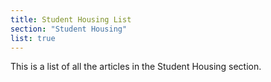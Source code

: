 ```yaml
---
title: Student Housing List
section: "Student Housing"
list: true
---
```


This is a list of all the articles in the Student Housing section.